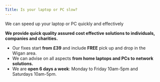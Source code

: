 ```yaml
---
Title: Is your laptop or PC slow?
---
```


We can speed up your laptop or PC quickly and effectively

<strong>We provide quick quality assured cost effective solutions to individuals, companies and charities.</strong>

* Our fixes start <strong>from £39</strong> and include <strong>FREE</strong> pick up and drop in the Wigan area.
* We can advise on all aspects <strong>from home laptops and PCs to network solutions.</strong>
* We are <strong>open 6 days a week</strong>: Monday to Friday 10am-5pm and Saturdays 10am-5pm.